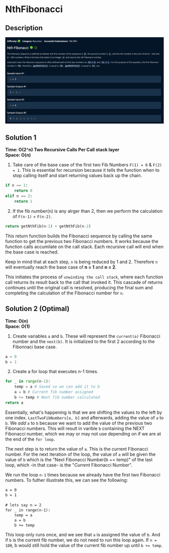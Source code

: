 # NthFibonacci

## Description

![description](./desc.png)

## Solution 1

**Time: O(2^n) Two Recursive Calls Per Call stack layer** <br/>
**Space: O(n)** <br/>

1. Take care of the base case of the first two Fib Numbers `F(1) = 0` & `F(2) = 1`. This is essential for recursion because it tells the function when to stop calling itself and start returning values back up the chain.

```py
if n == 1:
    return 0
elif n == 2:
    return 1
```

2. If the fib number(n) is any alrger than 2, then we perform the calculation of `F(n-1)` + `F(n-2)`.<br>

```py
return getNthFib(n-1) + getNthFib(n-2)
```

This return function builds the Fibonacci sequence by calling the same function to get the previous two Fibonacci numbers. It works because the function calls accumilate on the call stack. Each recursive call will end when the base case is reached. <br>

Keep in mind that at each step, `n` is being reduced by 1 and 2. Therefore `n` will eventually reach the base case of **n = 1** and **n = 2**. <br>

This initiates the process of `unwinding the call stack`, where each function call returns its result back to the call that invoked it. This cascade of returns continues until the original call is resolved, producing the final sum and completing the calculation of the Fibonacci number for `n`.

## Solution 2 (Optimal)

**Time: O(n)** <br/>
**Space: O(1)** <br/>

1. Create variables `a` and `b`. These will represent the `current(a)` Fibonacci number and the `next(b)`. It is initialized to the first 2 according to the Fibonnaci base case.

```py
a = 0
b = 1
```

2.  Create a for loop that executes n-1 times.

```py
for _ in range(n-1):
    temp = a # Saved so we can add it to b
    a = b # Current fib number assigned
    b += temp # Next fib number calculated
return a
```

Essentially, what's happening is that we are shifting the values to the left by one index. `LastTwoFibNumbers[a, b]` and afterwards, adding the value of `a` to `b`. We _add_ `a` to `b` because we want to add the value of the previous two Fibonacci numbers. This will result in varible `b` containing the NEXT Fibonacci number, which we may or may not use depending on if we are at the end of the `for loop`. <br>

The next step is to return the value of `a`. This is the current Fibonacci number. For the next iteration of the loop, the value of `a` will be given the value of `b` which is the "Next Fibonacci Number(b += temp)" of the last loop, which -in that case- is the "_Current_ Fibonacci Number". <br>

We run the loop `n-1` times because we already have the first two Fibonacci numbers. To futher illustrate this, we can see the following:

```
a = 0
b = 1

# lets say n = 2
for _ in range(n-1):
    temp = a
    a = b
    b += temp
```

This loop only runs once, and we see that `a` is assigned the value of `b`. And if `b` is the current fib number, we do not need to run this loop again. If `n = 100`, b would still hold the value of the current fib number up until `b += temp`.
